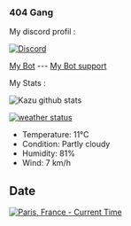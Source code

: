 ### 404 Gang

My discord profil : 

[![Discord](https://lanyard.cnrad.dev/api/1001131894978658355)](https://discord.com/users/1001131894978658355)

[My Bot](https://discord.com/api/oauth2/authorize?client_id=1076481062181535804&permissions=-1&scope=bot) --- [My Bot support](https://discord.gg/sao)

My Stats : 

![Kazu github stats](https://github-readme-stats.vercel.app/api?username=kazuto0404)

[![weather status](https://img.shields.io/badge/weather-Partly%20cloudy-yellow)](https://weatherapi.com)
- Temperature: 11°C
- Condition: Partly cloudy
- Humidity: 81%
- Wind: 7 km/h

## Date

[![Paris, France - Current Time](https://img.shields.io/badge/dynamic/json?label=Current%20Time&query=$.datetime&url=https%3A%2F%2Fworldtimeapi.org%2Fapi%2Ftimezone%2FEurope%2FParis)](https://worldtimeapi.org)




